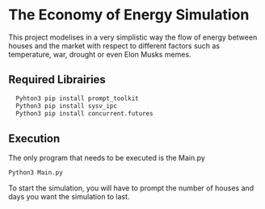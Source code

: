 
# The Economy of Energy Simulation

This project modelises in a very simplistic way the flow of energy between houses and the market with respect to different factors such as temperature, war, drought or even Elon Musks memes.




## Required Librairies

```bash
  Pyhton3 pip install prompt_toolkit
  Python3 pip install sysv_ipc
  Python3 pip install concurrent.futures
```
    
## Execution

The only program that needs to be executed is the Main.py

```bash
Python3 Main.py
```
To start the simulation, you will have to prompt the number of houses and days you want the simulation to last.

